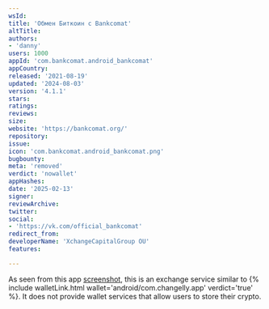```yaml
---
wsId: 
title: 'Обмен Биткоин с Bankcomat'
altTitle: 
authors:
- 'danny'
users: 1000
appId: 'com.bankcomat.android_bankcomat'
appCountry: 
released: '2021-08-19'
updated: '2024-08-03'
version: '4.1.1'
stars: 
ratings: 
reviews: 
size: 
website: 'https://bankcomat.org/'
repository: 
issue: 
icon: 'com.bankcomat.android_bankcomat.png'
bugbounty: 
meta: 'removed'
verdict: 'nowallet'
appHashes: 
date: '2025-02-13'
signer: 
reviewArchive: 
twitter: 
social:
- 'https://vk.com/official_bankcomat'
redirect_from: 
developerName: 'XchangeCapitalGroup OU'
features: 

---
```


As seen from this app [screenshot](https://x.com/BitcoinWalletz/status/1830879498054836679), this is an exchange service similar to {% include walletLink.html wallet='android/com.changelly.app' verdict='true' %}. It does not provide wallet services that allow users to store their crypto.

